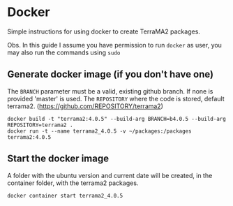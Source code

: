 # Docker
Simple instructions for using docker to create TerraMA2 packages.

Obs. In this guide I assume you have permission to run `docker` as user, you may also run the commands using `sudo`

## Generate docker image (if you don't have one)

The `BRANCH` parameter must be a valid, existing github branch. If none is provided 'master' is used.
The `REPOSITORY` where the code is stored, default terrama2. (https://github.com/REPOSITORY/terrama2)

```
docker build -t "terrama2:4.0.5" --build-arg BRANCH=b4.0.5 --build-arg REPOSITORY=terrama2 .
docker run -t --name terrama2_4.0.5 -v ~/packages:/packages terrama2:4.0.5
```
## Start the docker image

A folder with the ubuntu version and current date will be created, in the container folder,
with the terrama2 packages.

```
docker container start terrama2_4.0.5
```
